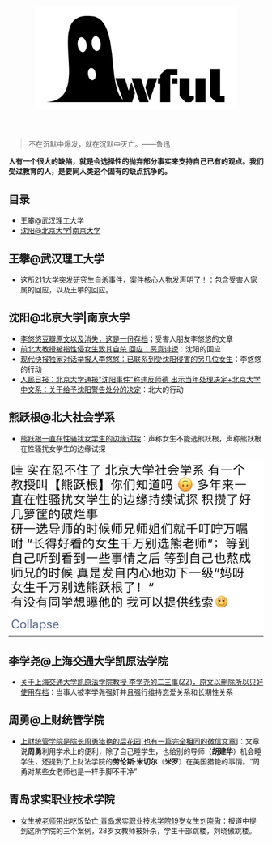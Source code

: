 
<h1 align="center">
	<img width="400" src="https://raw.githubusercontent.com/nullforces/awful/master/awful.jpg" alt="Awesome">
	<br>
	<br>
</h1>

> 不在沉默中爆发，就在沉默中灭亡。——鲁迅

**人有一个很大的缺陷，就是会选择性的抛弃部分事实来支持自己已有的观点。我们受过教育的人，是要同人类这个固有的缺点抗争的。**

## 目录

- [王攀@武汉理工大学](#wangpan-whut)
- [沈阳@北京大学|南京大学](#shenyang-pku-nju)



## 王攀@武汉理工大学


- [这所211大学突发研究生自杀事件，案件核心人物发声明了！](http://china.huanqiu.com/article/2018-03/11736816.html)：包含受害人家属的回应，以及王攀的回应。


## 沈阳@北京大学|南京大学

- [李悠悠豆瓣原文以及消失，这是一份存档](http://user.guancha.cn/main/content?id=11298&s=fwzxfbbt&page=0)；受害人朋友李悠悠的文章
- [前北大教授被指性侵女生致其自杀 回应：恶意诽谤](http://www.bjnews.com.cn/news/2018/04/05/482133.html)：沈阳的回应
- [现代快报独家对话举报人李悠悠：已联系到受沈阳侵害的另几位女生](http://app.myzaker.com/news/article.php?pk=5ac8976b1bc8e0407f0001d4&dt_platform=douban_broadcast&dt_ref=02b380e3f459aa448e530105625086e91195684e56f41f43b05736aa2fdb8736&dt_dapp=1&dt_dapp=1)：李悠悠的行动
- [人民日报：北京大学通报"沈阳事件"称违反师德 出示当年处理决定+北京大学中文系：关于给予沈阳警告处分的决定](https://www.douban.com/note/664680018/)：北大的行动

## 熊跃根@北大社会学系

- [熊跃根一直在性骚扰女学生的边缘试探](https://www.douban.com/people/57519876/status/2140400653/)：声称女生不能选熊跃根，声称熊跃根在性骚扰女学生的边缘试探

![](assets/xiong-yuegen.jpg)

## 李学尧@上海交通大学凯原法学院

- [关于上海交通大学凯原法学院教授 李学尧的二三事(ZZ)，原文以删除所以只好使用存档](https://kantie.org/topics/mitbbs/31091893)：当事人被李学尧强奸并且强行维持恋爱关系和长期性关系

## 周勇@上财统管学院

- [上财统管学院是院长周勇猎艳的后花园](http://blog.sina.com.cn/s/blog_17fe3acb20102xg97.html)[[也有一篇完全相同的微信文章](https://mp.weixin.qq.com/s?__biz=MzI1MzQyNjExNg==&mid=2247484179&idx=1&sn=c86dd7e00324a8de229b02d834d6e05a&chksm=e9d5e3b8dea26aae138d004c5c362346216ce8bfd7c942d952effad8a1881daaca16e4c941aa&mpshare=1&scene=1&srcid=0407oxjoDLZ9IyDyF3EUK6Sq&pass_ticket=8agX8P%2BV7OoMzMT37vKkICEdKSXlOkzQzgm8YdwpktOOc%2BHEm8xOF%2FtOvvs6SpiM&dt_platform=douban_broadcast&dt_dapp=1#rd)]：文章说**周勇**利用学术上的便利，除了自己睡学生，也给别的导师（**胡建华**）机会睡学生，还提到了上财法学院的**劳伦斯·米切尔**（**米罗**）在美国猎艳的事情。“周勇对某些女老师也是一样手脚不干净”


## 青岛求实职业技术学院

- [女生被老师带出吃饭坠亡 青岛求实职业技术学院19岁女生刘晓傲](http://www.wenzhousx.com/news/shehui/46681.html)：报道中提到这所学院的三个案例，28岁女教师被奸杀，学生干部跳楼，刘晓傲跳楼。



